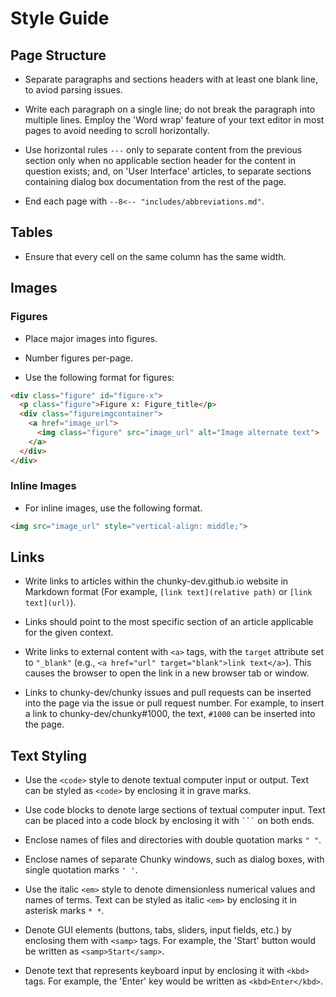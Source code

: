 # Style Guide

## Page Structure

- Separate paragraphs and sections headers with at least one blank line, to aviod parsing issues.

- Write each paragraph on a single line; do not break the paragraph into multiple lines. Employ the 'Word wrap' feature of your text editor in most pages to avoid needing to scroll horizontally.

- Use horizontal rules `---` only to separate content from the previous section only when no applicable section header for the content in question exists; and, on 'User Interface' articles, to separate sections containing dialog box documentation from the rest of the page. 

- End each page with `--8<-- "includes/abbreviations.md"`.

## Tables

- Ensure that every cell on the same column has the same width.

## Images

### Figures

- Place major images into figures.

- Number figures per-page.

- Use the following format for figures:

```html
<div class="figure" id="figure-x">
  <p class="figure">Figure x: Figure_title</p>
  <div class="figureimgcontainer">
    <a href="image_url">
      <img class="figure" src="image_url" alt="Image alternate text">
    </a>
  </div>
</div>
```

### Inline Images

- For inline images, use the following format.

```html
<img src="image_url" style="vertical-align: middle;">
```

## Links

- Write links to articles within the chunky-dev.github.io website in Markdown format (For example, `[link text](relative path)` or `[link text](url)`).

- Links should point to the most specific section of an article applicable for the given context.

- Write links to external content with `<a>` tags, with the `target` attribute set to `"_blank"` (e.g., `<a href="url" target="blank">link text</a>`). This causes the browser to open the link in a new browser tab or window.

- Links to chunky-dev/chunky issues and pull requests can be inserted into the page via the issue or pull request number. For example, to insert a link to chunky-dev/chunky#1000, the text, `#1000` can be inserted into the page.

## Text Styling

- Use the `<code>` style to denote textual computer input or output. Text can be styled as `<code>` by enclosing it in grave marks.

- Use code blocks to denote large sections of textual computer input. Text can be placed into a code block by enclosing it with ` ``` ` on both ends.

- Enclose names of files and directories with double quotation marks `" "`.

- Enclose names of separate Chunky windows, such as dialog boxes, with single quotation marks `' '`.

- Use the italic `<em>` style to denote dimensionless numerical values and names of terms. Text can be styled as italic `<em>` by enclosing it in asterisk marks `* *`.

- Denote GUI elements (buttons, tabs, sliders, input fields, etc.) by enclosing them with `<samp>` tags. For example, the 'Start' button would be written as `<samp>Start</samp>`.

- Denote text that represents keyboard input by enclosing it with `<kbd>` tags. For example, the 'Enter' key would be written as `<kbd>Enter</kbd>`.
